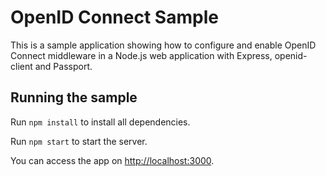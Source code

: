 # OpenID Connect Sample

This is a sample application showing how to configure and enable OpenID Connect middleware in a Node.js web application with Express, openid-client and Passport.

## Running the sample

Run `npm install` to install all dependencies.

Run `npm start` to start the server.

You can access the app on [http://localhost:3000](http://localhost:3000).